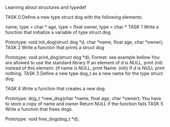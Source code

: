 Learning about structures and typedef

TASK 0 Define a new type struct dog with the following elements:

name, type = char *
age, type = float
owner, type = char *
TASK 1 Write a function that initialize a variable of type struct dog

Prototype: void init_dog(struct dog *d, char *name, float age, char *owner);
TASK 2 Write a function that prints a struct dog

Prototype: void print_dog(struct dog *d);
Format: see example bellow
You are allowed to use the standard library
If an element of d is NULL, print (nil) instead of this element. (if name is NULL, print Name: (nil))
If d is NULL print nothing.
TASK 3 Define a new type dog_t as a new name for the type struct dog.

TASK 4 Write a function that creates a new dog.

Prototype: dog_t *new_dog(char *name, float age, char *owner);
You have to store a copy of name and owner
Return NULL if the function fails
TASK 5 Write a function that frees dogs.

Prototype: void free_dog(dog_t *d);
